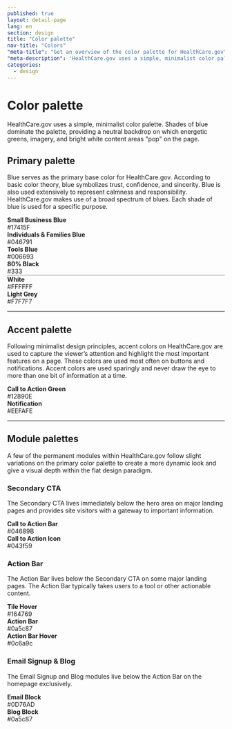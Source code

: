 ```yaml
---
published: true
layout: detail-page
lang: en
section: design
title: "Color palette"
nav-title: "Colors"
"meta-title": "Get an overview of the color palette for HealthCare.gov"
"meta-description": 'HealthCare.gov uses a simple, minimalist color palette. Shades of blue dominate the palette, providing a neutral backdrop on which energetic greens, imagery, and bright white content areas "pop" on the page.'
categories:
  - design
---
```


# Color palette

<div class="intro">
HealthCare.gov uses a simple, minimalist color palette. Shades of blue dominate the palette, providing a neutral backdrop on which energetic greens, imagery, and bright white content areas "pop" on the page.
</div>

<div class="hr"></div>

## Primary palette

Blue serves as the primary base color for HealthCare.gov. According to basic color theory, blue symbolizes trust, confidence, and sincerity. Blue is also used extensively to represent calmness and responsibility. HealthCare.gov makes use of a broad spectrum of blues. Each shade of blue is used for a specific purpose.

<div class="row adjust-margin-top">
	<div class="col-xs-6 col-md-4">
		<div style="background:#17415F;" aria-hidden="true" class="circle pull-left"></div>
		<div class="description">
			<strong>Small Business Blue</strong> <br />
			#17415F
		</div>
	</div>
	<div class="col-xs-6 col-md-4">
		<div style="background:#046791;" aria-hidden="true" class="circle pull-left"></div>
		<div class="description">
			<strong>Individuals &amp; Families Blue</strong> <br />
			#046791
		</div>
	</div>
	<div class="col-xs-6 col-md-4">
		<div style="background:#006693;" aria-hidden="true" class="circle pull-left"></div>
		<div class="description">
			<strong>Tools Blue</strong> <br />
			#006693
		</div>
	</div>

</div>

<div class="row">
	<div class="col-xs-6 col-md-4">
		<div style="background:#333;" aria-hidden="true" class="circle pull-left"></div>
		<div class="description">
			<strong>80% Black</strong> <br />
			#333
		</div>
	</div>
	<div class="col-xs-6 col-md-4">
		<div style="background:#FFFFFF;border:1px solid #ccc;" aria-hidden="true" class="circle pull-left"></div>
		<div class="description">
			<strong>White</strong> <br />
			#FFFFFF
		</div>
	</div>
	<div class="col-xs-6 col-md-4">
		<div style="background:#F7F7F7;" aria-hidden="true" class="circle pull-left"></div>
		<div class="description">
			<strong>Light Grey</strong> <br />
			#F7F7F7
		</div>
	</div>
</div>

<hr class="adjust-margin-top">

## Accent palette

Following minimalist design principles, accent colors on HealthCare.gov are used to capture the viewer’s attention and highlight the most important features on a page. These colors are used most often on buttons and notifications. Accent colors are used sparingly and never draw the eye to more than one bit of information at a time.

<div class="row adjust-margin-top">
	<div class="col-xs-6 col-md-4">
		<div style="background:#12890E;" aria-hidden="true" class="circle pull-left"></div>
		<div class="description">
			<strong>Call to Action Green</strong> <br />
			#12890E
		</div>
	</div>
	<div class="col-xs-6 col-md-4">
		<div style="background:#EEFAFE;" aria-hidden="true" class="circle pull-left"></div>
		<div class="description">
			<strong>Notification</strong> <br />
			#EEFAFE
		</div>
	</div>
</div>

<hr class="adjust-margin-top">

## Module palettes

A few of the permanent modules within HealthCare.gov follow slight variations on the primary color palette to create a more dynamic look and give a visual depth within the flat design paradigm.

### Secondary CTA

The Secondary CTA lives immediately below the hero area on major landing pages and provides site visitors with a gateway to important information.

<div class="row adjust-margin-top">
	<div class="col-xs-6 col-md-4">
		<div style="background:#04689B;" aria-hidden="true" class="circle pull-left"></div>
		<div class="description">
			<strong>Call to Action Bar</strong> <br />
			#04689B
		</div>
	</div>
	<div class="col-xs-6 col-md-4">
		<div style="background:#043f59;" aria-hidden="true" class="circle pull-left"></div>
		<div class="description">
			<strong>Call to Action Icon</strong> <br />
			#043f59
		</div>
	</div>
</div>

### Action Bar

The Action Bar lives below the Secondary CTA on some major landing pages. The Action Bar typically takes users to a tool or other actionable content.

<div class="row adjust-margin-top">
	<div class="col-xs-6 col-md-4">
		<div style="background:#164769;" aria-hidden="true" class="circle pull-left"></div>
		<div class="description">
			<strong>Tile Hover</strong> <br />
			#164769
		</div>
	</div>
	<div class="col-xs-6 col-md-4">
		<div style="background:#0a5c87;" aria-hidden="true" class="circle pull-left"></div>
		<div class="description">
			<strong>Action Bar</strong> <br />
			#0a5c87
		</div>
	</div>
	<div class="col-xs-6 col-md-4">
		<div style="background:#0c6a9c;" aria-hidden="true" class="circle pull-left"></div>
		<div class="description">
			<strong>Action Bar Hover</strong> <br />
			#0c6a9c
		</div>
	</div>
</div>

### Email Signup &amp; Blog

The Email Signup and Blog modules live below the Action Bar on the homepage exclusively.

<div class="row adjust-margin-top">
	<div class="col-xs-6 col-md-4">
		<div style="background:#0D76AD;" aria-hidden="true" class="circle pull-left"></div>
		<div class="description">
			<strong>Email Block</strong> <br />
			#0D76AD
		</div>
	</div>
	<div class="col-xs-6 col-md-4">
		<div style="background:#0a5c87;" aria-hidden="true" class="circle pull-left"></div>
		<div class="description">
			<strong>Blog Block</strong> <br />
			#0a5c87
		</div>
	</div>
</div>
